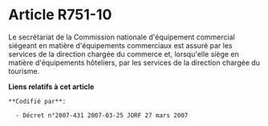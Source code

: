 # Article R751-10

Le secrétariat de la Commission nationale d'équipement commercial siégeant en matière d'équipements commerciaux est assuré
par les services de la direction chargée du commerce et, lorsqu'elle siège en matière d'équipements hôteliers, par les
services de la direction chargée du tourisme.

**Liens relatifs à cet article**

	**Codifié par**:

	  - Décret n°2007-431 2007-03-25 JORF 27 mars 2007
